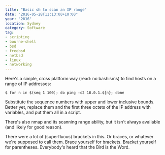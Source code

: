 ```yaml
---
title: "Basic sh to scan an IP range"
date: "2016-05-28T11:13:00+10:00"
year: "2016"
location: Sydney
category: Software
tag:
- scripting
- bourne-shell
- bsd
- freebsd
- netbsd
- linux
- networking
---
```

Here's a simple, cross platform way (read: no bashisms) to find hosts on a range of IP addresses:

    $ for n in $(seq 1 100); do ping -c2 10.0.1.${n}; done

Substitute the sequence numbers with upper and lower inclusive bounds. Better yet, replace them and the first three octets of the IP address with variables, and put them all in a script.

There's also nmap and its scanning range ability, but it isn't always available (and likely for good reason).

There were a lot of (superfluous) brackets in this. Or braces, or whatever we're supposed to call them. Brace yourself for brackets. Bracket yourself for parentheses. Everybody's heard that the Bird is the Word.

